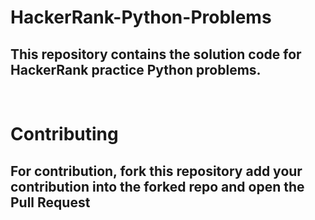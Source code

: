 # HackerRank-Python-Problems
## This repository contains the solution code for HackerRank practice Python problems.
<br>


# Contributing
## For contribution, fork this repository add your contribution into the forked repo and open the Pull Request

